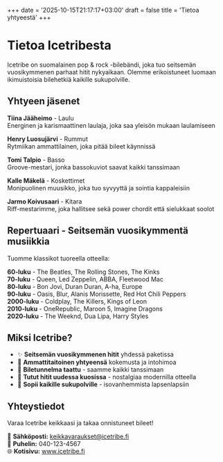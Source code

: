 +++
date = '2025-10-15T21:17:17+03:00'
draft = false
title = 'Tietoa yhtyeestä'
+++

# Tietoa Icetribesta

Icetribe on suomalainen pop & rock -bilebändi, joka tuo seitsemän vuosikymmenen parhaat hitit nykyaikaan. Olemme erikoistuneet luomaan ikimuistoisia bilehetkiä kaikille sukupolville.

## Yhtyeen jäsenet

**Tiina Jääheimo** - Laulu  
Energinen ja karismaattinen laulaja, joka saa yleisön mukaan laulamiseen

**Henry Luosujärvi** - Rummut  
Rytmiikan ammattilainen, joka pitää bileet käynnissä

**Tomi Talpio** - Basso  
Groove-mestari, jonka bassokuviot saavat kaikki tanssimaan

**Kalle Mäkelä** - Koskettimet  
Monipuolinen muusikko, joka tuo syvyyttä ja sointia kappaleisiin

**Jarmo Koivusaari** - Kitara  
Riff-mestarimme, joka hallitsee sekä power chordit että sielukkaat soolot

## Repertuaari - Seitsemän vuosikymmentä musiikkia

Tuomme klassikot tuoreella otteella:

**60-luku** - The Beatles, The Rolling Stones, The Kinks  
**70-luku** - Queen, Led Zeppelin, ABBA, Fleetwood Mac  
**80-luku** - Bon Jovi, Duran Duran, A-ha, Europe  
**90-luku** - Oasis, Blur, Alanis Morissette, Red Hot Chili Peppers  
**2000-luku** - Coldplay, The Killers, Kings of Leon  
**2010-luku** - OneRepublic, Maroon 5, Imagine Dragons  
**2020-luku** - The Weeknd, Dua Lipa, Harry Styles  

## Miksi Icetribe?

- ✨ **Seitsemän vuosikymmenen hitit** yhdessä paketissa
- 🎤 **Ammattitaitoinen yhtyeensä** kokemusta ja intohimoa
- 💃 **Biletunnelma taattu** - saamme kaikki tanssimaan
- 🎵 **Tutut hitit uudessa kuosissa** - nostalgiaa modernilla otteella
- 🎉 **Sopii kaikille sukupolville** - isovanhemmista lapsenlapsiin

## Yhteystiedot

Varaa Icetribe keikkaasi ja takaa onnistuneet bileet!

📧 **Sähköposti:** keikkavaraukset@icetribe.fi  
📱 **Puhelin:** 040-123-4567  
🌐 **Kotisivu:** www.icetribe.fi
